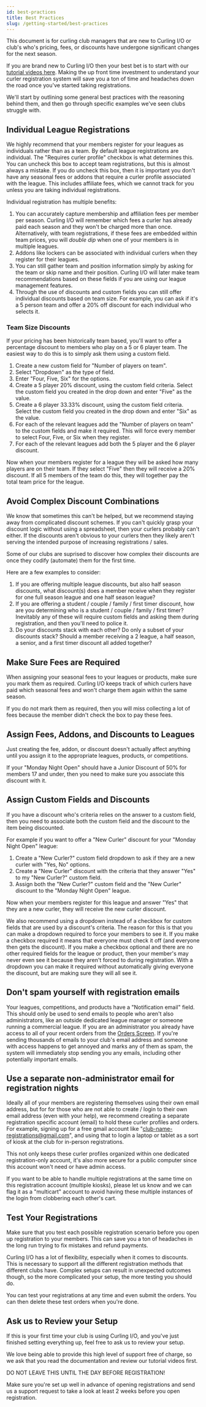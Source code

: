 ```yaml
---
id: best-practices
title: Best Practices
slug: /getting-started/best-practices
---
```


This document is for curling club managers that are new to Curling I/O or club's who's pricing, fees, or discounts have undergone significant changes for the next season.

If you are brand new to Curling I/O then your best bet is to start with our [tutorial videos here](https://www.youtube.com/playlist?list=PLewhXbqjD6VFr-WlpNC1CGEvF9UV33jLb).
Making the up front time investment to understand your curler registration system will save you a ton of time and headaches down the road once you've started taking registrations.

We'll start by outlining some general best practices with the reasoning behind them, and then go through specific examples we've seen clubs struggle with.


## Individual League Registrations

We highly recommend that your members register for your leagues as individuals rather than as a team.
By default league registrations are individual.
The "Requires curler profile" checkbox is what determines this.
You can uncheck this box to accept team registrations, but this is almost always a mistake.
If you do uncheck this box, then it is important you don't have any seasonal fees or addons that require a curler profile associated with the league.
This includes affiliate fees, which we cannot track for you unless you are taking individual registrations.

Individual registration has multiple benefits:

1. You can accurately capture membership and affiliation fees per member per season. Curling I/O will remember which fees a curler has already paid each season and they won't be charged more than once. Alternatively, with team registrations, if these fees are embedded within team prices, you will *double dip* when one of your members is in multiple leagues.
2. Addons like lockers can be associated with individual curlers when they register for their leagues.
3. You can still gather team and position information simply by asking for the team or skip name and their position. Curling I/O will later make team recommendations based on these fields if you are using our league management features.
4. Through the use of discounts and custom fields you can still offer individual discounts based on team size. For example, you can ask if it's a 5 person team and offer a 20% off discount for each individual who selects it.


### Team Size Discounts

If your pricing has been historically team based, you'll want to offer a percentage discount to members who play on a 5 or 6 player team.
The easiest way to do this is to simply ask them using a custom field.

1. Create a new custom field for "Number of players on team".
2. Select "Dropdown" as the type of field.
3. Enter "Four, Five, Six" for the options.
4. Create a 5 player 20% discount, using the custom field criteria. Select the custom field you created in the drop down and enter "Five" as the value.
5. Create a 6 player 33.33% discount, using the custom field criteria. Select the custom field you created in the drop down and enter "Six" as the value.
6. For each of the relevant leagues add the "Number of players on team" to the custom fields and make it required. This will force every member to select Four, Five, or Six when they register.
7. For each of the relevant leagues add both the 5 player and the 6 player discount.

Now when your members register for a league they will be asked how many players are on their team.
If they select "Five" then they will receive a 20% discount.
If all 5 members of the team do this, they will together pay the total team price for the league.


## Avoid Complex Discount Combinations

We know that sometimes this can't be helped, but we recommend staying away from complicated discount schemes.
If you can't quickly grasp your discount logic without using a spreadsheet, then your curlers probably can't either.
If the discounts aren't obvious to your curlers then they likely aren't serving the intended purpose of increasing registrations / sales.

Some of our clubs are suprised to discover how complex their discounts are once they codify (automate) them for the first time.

Here are a few examples to consider:

1. If you are offering multiple league discounts, but also half season discounts, what discount(s) does a member receive when they register for one full season league and one half season league?
2. If you are offering a student / couple / family / first timer discount, how are you determining who is a student / couple / family / first timer? Inevitably any of these will require custom fields and asking them during registration, and then you'll need to police it.
3. Do your discounts stack with each other? Do only a subset of your discounts stack? Should a member receiving a 2 league, a half season, a senior, and a first timer discount all added together?


## Make Sure Fees are Required

When assigning your seasonal fees to your leagues or products, make sure you mark them as required.
Curling I/O keeps track of which curlers have paid which seasonal fees and won't charge them again within the same season.

If you do not mark them as required, then you will miss collecting a lot of fees because the member didn't check the box to pay these fees.


## Assign Fees, Addons, and Discounts to Leagues

Just creating the fee, addon, or discount doesn't actually affect anything until you assign it to the appropriate leagues, products, or competitions.

If your "Monday Night Open" should have a Junior Discount of 50% for members 17 and under, then you need to make sure you associate this discount with it.


## Assign Custom Fields and Discounts

If you have a discount who's criteria relies on the answer to a custom field, then you need to associate both the custom field and the discount to the item being discounted.

For example if you want to offer a "New Curler" discount for your "Monday Night Open" league:

1. Create a "New Curler?" custom field dropdown to ask if they are a new curler with "Yes, No" options.
2. Create a "New Curler" discount with the criteria that they answer "Yes" to my "New Curler?" custom field.
3. Assign both the "New Curler?" custom field and the "New Curler" discount to the "Monday Night Open" league.

Now when your members register for this league and answer "Yes" that they are a new curler, they will receive the new curler discount.

We also recommend using a dropdown instead of a checkbox for custom fields that are used by a discount's criteria.
The reason for this is that you can make a dropdown required to force your members to see it.
If you make a checkbox required it means that everyone must check it off (and everyone then gets the discount).
If you make a checkbox optional and there are no other required fields for the league or product, then your member's may never even see it because they aren't forced to during registration.
With a dropdown you can make it required without automatically giving everyone the discount, but are making sure they will all see it.


## Don't spam yourself with registration emails

Your leagues, competitions, and products have a "Notification email" field. This should only be used to send emails to people who aren't also administrators, like an outside dedicated league manager or someone running a commercial league.
If you are an administrator you already have access to all of your recent orders from the [Orders Screen](/docs/club-management/orders).
If you're sending thousands of emails to your club's email address and someone with access happens to get annoyed and marks any of them as spam, the system will immediately stop sending you any emails, including other potentially important emails.


## Use a separate non-administrator email for registration nights

Ideally all of your members are registering themselves using their own email address, but for for those who are not able to create / login to their own email address (even with your help), we recommend creating a separate registration specific account (email) to hold these curler profiles and orders.
For example, signing up for a free gmail account like "club-name-registrations@gmail.com", and using that to login a laptop or tablet as a sort of kiosk at the club for in-person registrations.

This not only keeps these curler profiles organized within one dedicated registration-only account, it's also more secure for a public computer since this account won't need or have admin access.

If you want to be able to handle multiple registrations at the same time on this registration account (multiple kiosks), please let us know and we can flag it as a "multicart" account to avoid having these multiple instances of the login from clobbering each other's cart.


## Test Your Registrations

Make sure that you test each possible registration scenario before you open up registration to your members.
This can save you a ton of headaches in the long run trying to fix mistakes and refund payments.

Curling I/O has a lot of flexibility, especially when it comes to discounts.
This is necessary to support all the different registration methods that different clubs have.
Complex setups can result in unexpected outcomes though, so the more complicated your setup, the more testing you should do.

You can test your registrations at any time and even submit the orders. You can then delete these test orders when you're done.

## Ask us to Review your Setup

If this is your first time your club is using Curling I/O, and you've just finished setting everything up, feel free to ask us to review your setup.

We love being able to provide this high level of support free of charge, so we ask that you read the documentation and review our tutorial videos first.

DO NOT LEAVE THIS UNTIL THE DAY BEFORE REGISTRATION!

Make sure you're set up well in advance of opening registrations and send us a support request to take a look at least 2 weeks before you open registration.

